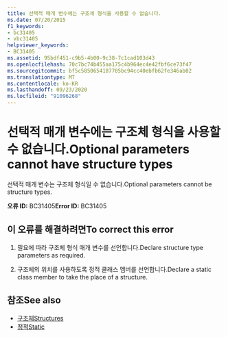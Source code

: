 ```yaml
---
title: 선택적 매개 변수에는 구조체 형식을 사용할 수 없습니다.
ms.date: 07/20/2015
f1_keywords:
- bc31405
- vbc31405
helpviewer_keywords:
- BC31405
ms.assetid: 95bdf451-c9b5-4b00-9c38-7c1cad103d43
ms.openlocfilehash: 70c7bc74b455aa175c4b964ec4e42fbf6ce73f47
ms.sourcegitcommit: bf5c5850654187705bc94cc40ebfb62fe346ab02
ms.translationtype: MT
ms.contentlocale: ko-KR
ms.lasthandoff: 09/23/2020
ms.locfileid: "91096268"
---
```

# <a name="optional-parameters-cannot-have-structure-types"></a><span data-ttu-id="39710-102">선택적 매개 변수에는 구조체 형식을 사용할 수 없습니다.</span><span class="sxs-lookup"><span data-stu-id="39710-102">Optional parameters cannot have structure types</span></span>

<span data-ttu-id="39710-103">선택적 매개 변수는 구조체 형식일 수 없습니다.</span><span class="sxs-lookup"><span data-stu-id="39710-103">Optional parameters cannot be structure types.</span></span>  
  
 <span data-ttu-id="39710-104">**오류 ID:** BC31405</span><span class="sxs-lookup"><span data-stu-id="39710-104">**Error ID:** BC31405</span></span>  
  
## <a name="to-correct-this-error"></a><span data-ttu-id="39710-105">이 오류를 해결하려면</span><span class="sxs-lookup"><span data-stu-id="39710-105">To correct this error</span></span>  
  
1. <span data-ttu-id="39710-106">필요에 따라 구조체 형식 매개 변수를 선언합니다.</span><span class="sxs-lookup"><span data-stu-id="39710-106">Declare structure type parameters as required.</span></span>  
  
2. <span data-ttu-id="39710-107">구조체의 위치를 사용하도록 정적 클래스 멤버를 선언합니다.</span><span class="sxs-lookup"><span data-stu-id="39710-107">Declare a static class member to take the place of a structure.</span></span>  
  
## <a name="see-also"></a><span data-ttu-id="39710-108">참조</span><span class="sxs-lookup"><span data-stu-id="39710-108">See also</span></span>

- [<span data-ttu-id="39710-109">구조체</span><span class="sxs-lookup"><span data-stu-id="39710-109">Structures</span></span>](../programming-guide/language-features/data-types/structures.md)
- [<span data-ttu-id="39710-110">정적</span><span class="sxs-lookup"><span data-stu-id="39710-110">Static</span></span>](../language-reference/modifiers/static.md)
